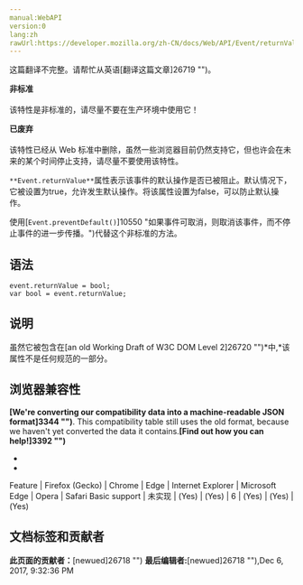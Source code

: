 ```yaml
---
manual:WebAPI
version:0
lang:zh
rawUrl:https://developer.mozilla.org/zh-CN/docs/Web/API/Event/returnValue
---
```




这篇翻译不完整。请帮忙从英语[翻译这篇文章]26719 "")。






**非标准**<br></br>该特性是非标准的，请尽量不要在生产环境中使用它！




**已废弃**<br></br>该特性已经从 Web 标准中删除，虽然一些浏览器目前仍然支持它，但也许会在未来的某个时间停止支持，请尽量不要使用该特性。




`**Event.returnValue**`属性表示该事件的默认操作是否已被阻止。默认情况下，它被设置为true，允许发生默认操作。将该属性设置为false，可以防止默认操作。



使用[`Event.preventDefault()`]10550 "如果事件可取消，则取消该事件，而不停止事件的进一步传播。")代替这个非标准的方法。



## 语法<a name="Syntax"></a>

```
event.returnValue = bool;
var bool = event.returnValue;

```

## 说明<a name="说明"></a>


虽然它被包含在[an old Working Draft of W3C DOM Level 2]26720 "")*中,*该属性不是任何规范的一部分。


## 浏览器兼容性<a name="Browser_compatibility"></a>


**[We&#39;re converting our compatibility data into a machine-readable JSON format]3344 "")**. This compatibility table still uses the old format, because we haven&#39;t yet converted the data it contains.**[Find out how you can help!]3392 "")**


* 
* 

Feature | Firefox (Gecko) | Chrome | Edge | Internet Explorer | Microsoft Edge | Opera | Safari 
Basic support | 未实现 | (Yes) | (Yes) | 6 | (Yes) | (Yes) | (Yes) 






## 文档标签和贡献者
**此页面的贡献者：**[newued]26718 "")
**最后编辑者:**[newued]26718 ""),<time>Dec 6, 2017, 9:32:36 PM</time>


